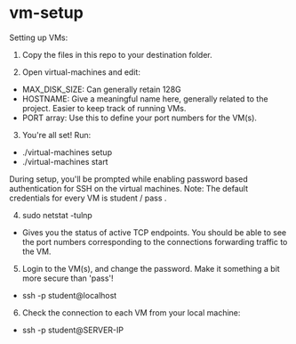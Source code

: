 # vm-setup
Setting up VMs:
1. Copy the files in this repo to your destination folder.
  
2. Open virtual-machines and edit:
- MAX_DISK_SIZE: Can generally retain 128G
- HOSTNAME: Give a meaningful name here, generally related to the project. Easier to keep track of running VMs.
- PORT array: Use this to define your port numbers for the VM(s).

3. You're all set! Run:
- ./virtual-machines setup
- ./virtual-machines start

During setup, you'll be prompted while enabling password based authentication for SSH on the virtual machines. 
Note: The default credentials for every VM is student / pass .

4. sudo netstat -tulnp
- Gives you the status of active TCP endpoints. You should be able to see the port numbers corresponding to the connections forwarding traffic to the VM.

5. Login to the VM(s), and change the password. Make it something a bit more secure than 'pass'!
- ssh -p <PORT NUMBER> student@localhost

6. Check the connection to each VM from your local machine:
- ssh -p <PORT NUMBER> student@SERVER-IP
